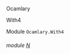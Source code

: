Ocamlary

With4

Module `Ocamlary.With4`

<a id="module-N"></a>

###### module [N](Ocamlary.With4.N.md)